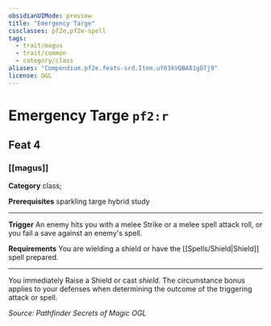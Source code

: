 ```yaml
---
obsidianUIMode: preview
title: "Emergency Targe"
cssclasses: pf2e,pf2e-spell
tags:
  - trait/magus
  - trait/common
  - category/class
aliases: "Compendium.pf2e.feats-srd.Item.uY03kVQBA81gbTj9"
license: OGL
---
```

# Emergency Targe `pf2:r`
## Feat 4
### [[magus]]

**Category** class; 



**Prerequisites** sparkling targe hybrid study
* * *
**Trigger** An enemy hits you with a melee Strike or a melee spell attack roll, or you fail a save against an enemy's spell.

**Requirements** You are wielding a shield or have the [[Spells/Shield|Shield]] spell prepared.

* * *

You immediately Raise a Shield or cast _shield_. The circumstance bonus applies to your defenses when determining the outcome of the triggering attack or spell.

*Source: Pathfinder Secrets of Magic*
*OGL*
